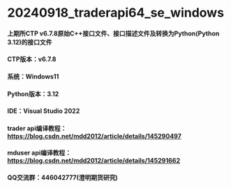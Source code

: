 # 20240918_traderapi64_se_windows

#### 上期所CTP v6.7.8原始C++接口文件、接口描述文件及转换为Python(Python 3.12)的接口文件
#### CTP版本：v6.7.8
#### 系统：Windows11
#### Python版本：3.12
#### IDE：Visual Studio 2022

#### trader api编译教程：https://blog.csdn.net/mdd2012/article/details/145290497
#### mduser api编译教程：https://blog.csdn.net/mdd2012/article/details/145291662

#### QQ交流群：446042777(澄明期货研究)